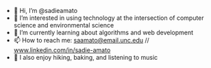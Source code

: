 - 👋 Hi, I’m @sadieamato
- 👀 I’m interested in using technology at the intersection of computer science and environmental science
- 🌱 I’m currently learning about algorithms and web development
- 📫 How to reach me: saamato@email.unc.edu // www.linkedin.com/in/sadie-amato
- 💞️ I also enjoy hiking, baking, and listening to music

<!---
sadieamato/sadieamato is a ✨ special ✨ repository because its `README.md` (this file) appears on your GitHub profile.
You can click the Preview link to take a look at your changes.
--->
